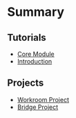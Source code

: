 # Summary

## Tutorials
* [Core Module](tutorial/core-module.adoc)
* [Introduction](README.md)

## Projects
* [Workroom Project](projects/workroom.adoc)
* [Bridge Project](projects/bridge.adoc)

